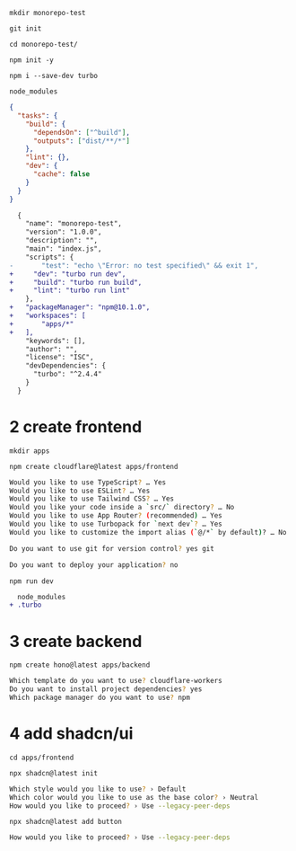 `mkdir monorepo-test`

`git init`

`cd monorepo-test/`

`npm init -y`

`npm i --save-dev turbo`

```.gitignore
node_modules
```

```json turbo.json
{
  "tasks": {
    "build": {
      "dependsOn": ["^build"],
      "outputs": ["dist/**/*"]
    },
    "lint": {},
    "dev": {
      "cache": false
    }
  }
}
```

```diff json package.json
  {
    "name": "monorepo-test",
    "version": "1.0.0",
    "description": "",
    "main": "index.js",
    "scripts": {
- 		"test": "echo \"Error: no test specified\" && exit 1",
+     "dev": "turbo run dev",
+     "build": "turbo run build",
+     "lint": "turbo run lint"
    },
+ 	"packageManager": "npm@10.1.0",
+ 	"workspaces": [
+ 		"apps/*"
+ 	],
    "keywords": [],
    "author": "",
    "license": "ISC",
    "devDependencies": {
      "turbo": "^2.4.4"
    }
  }
```

# 2 create frontend

`mkdir apps`

`npm create cloudflare@latest apps/frontend`

```sh
Would you like to use TypeScript? … Yes
Would you like to use ESLint? … Yes
Would you like to use Tailwind CSS? … Yes
Would you like your code inside a `src/` directory? … No
Would you like to use App Router? (recommended) … Yes
Would you like to use Turbopack for `next dev`? … Yes
Would you like to customize the import alias (`@/*` by default)? … No

Do you want to use git for version control? yes git

Do you want to deploy your application? no
```

`npm run dev`

```diff .gitignore
  node_modules
+ .turbo	
```

# 3 create backend

`npm create hono@latest apps/backend`

```sh
Which template do you want to use? cloudflare-workers
Do you want to install project dependencies? yes
Which package manager do you want to use? npm
```

# 4 add shadcn/ui

`cd apps/frontend`

`npx shadcn@latest init`

```sh
Which style would you like to use? › Default
Which color would you like to use as the base color? › Neutral
How would you like to proceed? › Use --legacy-peer-deps
```

`npx shadcn@latest add button`

```sh
How would you like to proceed? › Use --legacy-peer-deps
```
